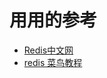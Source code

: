 









# 用用的参考

* [Redis中文网](http://www.redis.cn/)
* [redis 菜鸟教程](http://www.runoob.com/redis/redis-tutorial.html)
